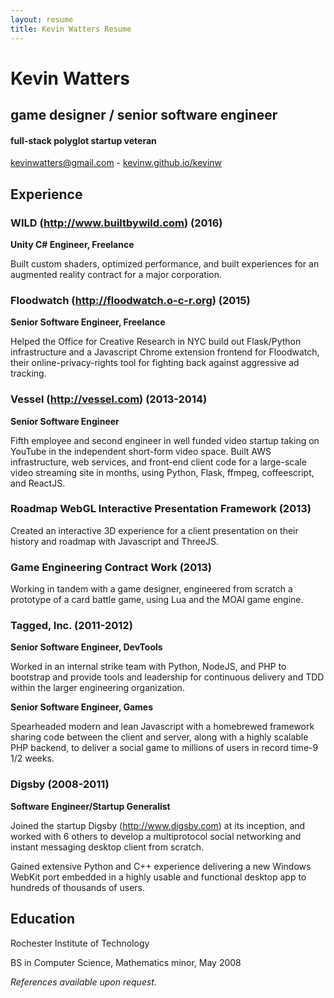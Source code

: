 ```yaml
---
layout: resume
title: Kevin Watters Resume
---
```


# Kevin Watters

## game designer / senior software engineer

#### full-stack polyglot startup veteran

[kevinwatters@gmail.com](mailto:kevinwatters@gmail.com) - [kevinw.github.io/kevinw](http://github.com/kevinw)

## Experience

### WILD (http://www.builtbywild.com) (2016)

__Unity C# Engineer, Freelance__

Built custom shaders, optimized performance, and built experiences for an augmented reality contract for a major corporation.

### Floodwatch (http://floodwatch.o-c-r.org) (2015)

__Senior Software Engineer, Freelance__

Helped the Office for Creative Research in NYC build out Flask/Python infrastructure and a Javascript Chrome extension frontend for Floodwatch, their online-privacy-rights tool for fighting back against aggressive ad tracking.

### Vessel (http://vessel.com) (2013-2014)

__Senior Software Engineer__

Fifth employee and second engineer in well funded video startup taking on YouTube in the independent short-form video space. Built AWS infrastructure, web services, and front-end client code for a large-scale video streaming site in months, using Python, Flask, ffmpeg, coffeescript, and ReactJS.

### Roadmap WebGL Interactive Presentation Framework (2013)

Created an interactive 3D experience for a client presentation on their history and roadmap with Javascript and ThreeJS.

### Game Engineering Contract Work (2013)

Working in tandem with a game designer, engineered from scratch a prototype of a card battle game, using Lua and the MOAI game engine.

### Tagged, Inc.  (2011-2012)

__Senior Software Engineer, DevTools__

Worked in an internal strike team with Python, NodeJS, and PHP to bootstrap and provide tools and leadership for continuous delivery and TDD within the larger engineering organization.

__Senior Software Engineer, Games__

Spearheaded modern and lean Javascript with a homebrewed framework sharing code between the client and server, along with a highly scalable PHP backend, to deliver a social game to millions of users in record time-9 1/2 weeks.

### Digsby (2008-2011)

__Software Engineer/Startup Generalist__

Joined the startup Digsby (http://www.digsby.com) at its inception, and worked with 6 others to develop a multiprotocol social networking and instant messaging desktop client from scratch.

Gained extensive Python and C++ experience delivering a new Windows WebKit port embedded in a highly usable and functional desktop app to hundreds of thousands of users.

## Education

Rochester Institute of Technology

BS in Computer Science, Mathematics minor, May 2008

*References available upon request.*
